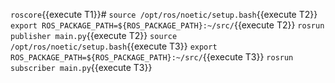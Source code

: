 `roscore`{{execute T1}}#
`source /opt/ros/noetic/setup.bash`{{execute T2}}
`export ROS_PACKAGE_PATH=${ROS_PACKAGE_PATH}:~/src/`{{execute T2}}
`rosrun publisher main.py`{{execute T2}}
`source /opt/ros/noetic/setup.bash`{{execute T3}}
`export ROS_PACKAGE_PATH=${ROS_PACKAGE_PATH}:~/src/`{{execute T3}}
`rosrun subscriber main.py`{{execute T3}}